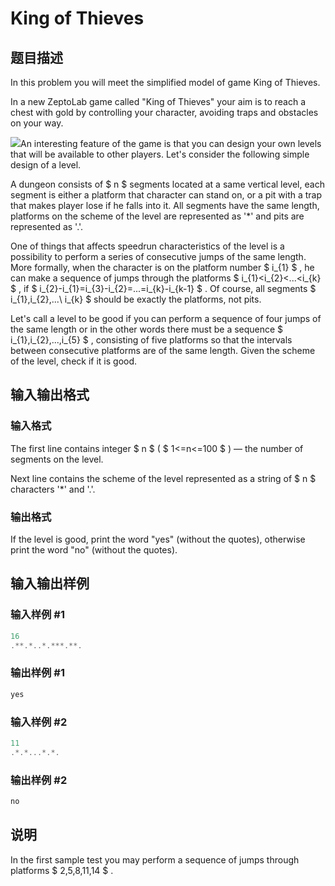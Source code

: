 # King of Thieves

## 题目描述

In this problem you will meet the simplified model of game King of Thieves.

In a new ZeptoLab game called "King of Thieves" your aim is to reach a chest with gold by controlling your character, avoiding traps and obstacles on your way.

![](https://cdn.luogu.com.cn/upload/vjudge_pic/CF526A/527857f6180736c7bf1bfc93b9cfb6aa3a26550b.png)An interesting feature of the game is that you can design your own levels that will be available to other players. Let's consider the following simple design of a level.

A dungeon consists of $ n $ segments located at a same vertical level, each segment is either a platform that character can stand on, or a pit with a trap that makes player lose if he falls into it. All segments have the same length, platforms on the scheme of the level are represented as '\*' and pits are represented as '.'.

One of things that affects speedrun characteristics of the level is a possibility to perform a series of consecutive jumps of the same length. More formally, when the character is on the platform number $ i_{1} $ , he can make a sequence of jumps through the platforms $ i_{1}&lt;i_{2}&lt;...&lt;i_{k} $ , if $ i_{2}-i_{1}=i_{3}-i_{2}=...=i_{k}-i_{k-1} $ . Of course, all segments $ i_{1},i_{2},...\ i_{k} $ should be exactly the platforms, not pits.

Let's call a level to be good if you can perform a sequence of four jumps of the same length or in the other words there must be a sequence $ i_{1},i_{2},...,i_{5} $ , consisting of five platforms so that the intervals between consecutive platforms are of the same length. Given the scheme of the level, check if it is good.

## 输入输出格式

### 输入格式

The first line contains integer $ n $ ( $ 1<=n<=100 $ ) — the number of segments on the level.

Next line contains the scheme of the level represented as a string of $ n $ characters '\*' and '.'.

### 输出格式

If the level is good, print the word "yes" (without the quotes), otherwise print the word "no" (without the quotes).

## 输入输出样例

### 输入样例 #1

```cpp
16
.**.*..*.***.**.

```
### 输出样例 #1

```cpp
yes
```


### 输入样例 #2

```cpp
11
.*.*...*.*.

```
### 输出样例 #2

```cpp
no
```


## 说明

In the first sample test you may perform a sequence of jumps through platforms $ 2,5,8,11,14 $ .

